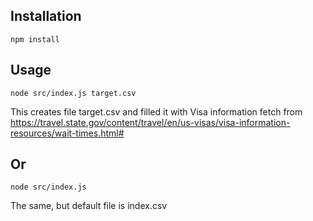 ## Installation
    npm install

## Usage
    node src/index.js target.csv

This creates file target.csv and filled it with Visa information
fetch from https://travel.state.gov/content/travel/en/us-visas/visa-information-resources/wait-times.html#

## Or
    node src/index.js 

The same, but default file is index.csv
